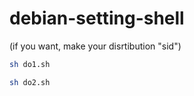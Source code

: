 # debian-setting-shell
(if you want, make your disrtibution "sid")

```sh
sh do1.sh
```

```sh
sh do2.sh
```




